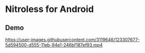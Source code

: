 # Nitroless for Android

## Demo
https://user-images.githubusercontent.com/3119646/123307677-5d594500-d555-11eb-94e1-246bf187ef93.mp4